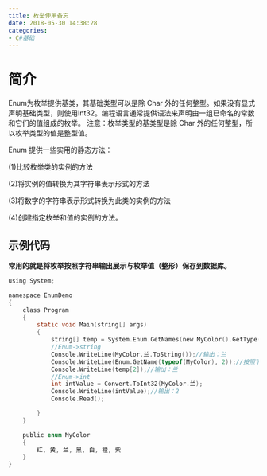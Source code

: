 ```yaml
---
title: 枚举使用备忘
date: 2018-05-30 14:38:28
categories:
- C#基础
---
```


<!--more-->

简介
======
Enum为枚举提供基类，其基础类型可以是除 Char 外的任何整型。如果没有显式声明基础类型，则使用Int32。编程语言通常提供语法来声明由一组已命名的常数和它们的值组成的枚举。
注意：枚举类型的基类型是除 Char 外的任何整型，所以枚举类型的值是整型值。

Enum 提供一些实用的静态方法：

(1)比较枚举类的实例的方法

(2)将实例的值转换为其字符串表示形式的方法

(3)将数字的字符串表示形式转换为此类的实例的方法

(4)创建指定枚举和值的实例的方法。



## 示例代码 ##

**常用的就是将枚举按照字符串输出展示与枚举值（整形）保存到数据库。**
```C 
using System;

namespace EnumDemo
{
    class Program
    {
        static void Main(string[] args)
        {
            string[] temp = System.Enum.GetNames(new MyColor().GetType());//获得枚举数组
            //Enum->string
            Console.WriteLine(MyColor.兰.ToString());//输出：兰
            Console.WriteLine(Enum.GetName(typeof(MyColor), 2));//按照下标获得指定枚举，输出：兰
            Console.WriteLine(temp[2]);//输出：兰
            //Enum->int
            int intValue = Convert.ToInt32(MyColor.兰);
            Console.WriteLine(intValue);//输出：2
            Console.Read();

        }
    }

    public enum MyColor
    {
        红, 黄, 兰, 黑, 白, 橙, 紫
    }
}


```